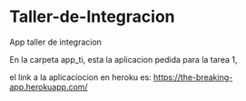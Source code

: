 # Taller-de-Integracion
App taller de integracion

En la carpeta app_ti, esta la aplicacion pedida para la tarea 1,

el link a la aplicaciocion en heroku es: https://the-breaking-app.herokuapp.com/

